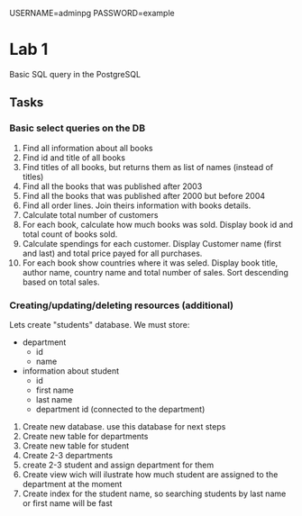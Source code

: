 USERNAME=adminpg
PASSWORD=example

# Lab 1
Basic SQL query in the PostgreSQL

## Tasks


### Basic select queries on the DB
1. Find all information about all books
2. Find id and title of all books
3. Find titles of all books, but returns them as list of names (instead of titles)
4. Find all the books that was published after 2003
5. Find all the books that was published after 2000 but before 2004
6. Find all order lines. Join theirs information with books details.
7. Calculate total number of customers
8. For each book, calculate how much books was sold. Display book id and total count of books sold.
9. Calculate spendings for each customer. Display Customer name (first and last) and total price payed for all purchases.
10. For each book show countries where it was seled. Display book title, author name, country name and total number of sales. Sort descending based on total sales. 

### Creating/updating/deleting resources (additional)
Lets create "students" database. We must store:
- department
  - id
  - name
- information about student
  - id
  - first name
  - last name
  - department id (connected to the department)

1. Create new database. use this database for next steps
2. Create new table for departments
3. Create new table for student
4. Create 2-3 departments
5. create 2-3 student and assign department for them
6. Create view wich will ilustrate how much student are assigned to the department at the moment
7. Create index for the student name, so searching students by last name or first name will be fast
